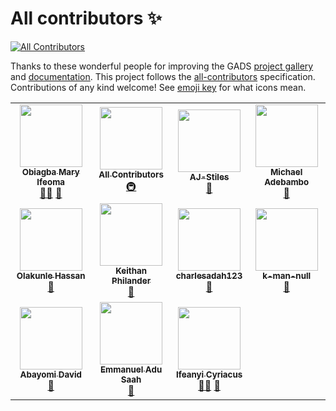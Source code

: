 # All contributors ✨

<!-- ALL-CONTRIBUTORS-BADGE:START - Do not remove or modify this section -->
[![All Contributors](https://img.shields.io/badge/all_contributors-11-orange.svg?style=flat-square)](#contributors-)
<!-- ALL-CONTRIBUTORS-BADGE:END -->

Thanks to these wonderful people for improving the GADS [project gallery](https://github.com/gads-projects/gallery) and [documentation](https://obiagba-mary.gitbook.io/gads-projects). This project follows the [all-contributors](https://github.com/all-contributors/all-contributors) specification. Contributions of any kind welcome! See [emoji key](https://allcontributors.org/docs/en/emoji-key) for what icons mean.

<!-- ALL-CONTRIBUTORS-LIST:START - Do not remove or modify this section -->
<!-- prettier-ignore-start -->
<!-- markdownlint-disable -->
<table>
  <tr>
    <td align="center"><a href="https://github.com/Ifycode"><img src="https://avatars.githubusercontent.com/u/45185388?v=4?s=100" width="100px;" alt=""/><br /><sub><b>Obiagba Mary Ifeoma</b></sub></a><br /><a href="#mentoring-Ifycode" title="Mentoring">🧑‍🏫</a> <a href="https://github.com/gads-projects/doc/commits?author=Ifycode" title="Documentation">📖</a></td>
    <td align="center"><a href="https://allcontributors.org"><img src="https://avatars.githubusercontent.com/u/46410174?v=4?s=100" width="100px;" alt=""/><br /><sub><b>All Contributors</b></sub></a><br /><a href="#infra-all-contributors" title="Infrastructure (Hosting, Build-Tools, etc)">🚇</a></td>
    <td align="center"><a href="https://github.com/AJ-Stiles"><img src="https://avatars.githubusercontent.com/u/86663712?v=4?s=100" width="100px;" alt=""/><br /><sub><b>AJ-Stiles</b></sub></a><br /><a href="https://github.com/gads-projects/doc/commits?author=AJ-Stiles" title="Documentation">📖</a></td>
    <td align="center"><a href="https://github.com/Blazing-Mike"><img src="https://avatars.githubusercontent.com/u/80793630?v=4?s=100" width="100px;" alt=""/><br /><sub><b>Michael Adebambo</b></sub></a><br /><a href="https://github.com/gads-projects/doc/commits?author=Blazing-Mike" title="Documentation">📖</a></td>
  </tr>
  <tr>
    <td align="center"><a href="https://github.com/kaylezy"><img src="https://avatars.githubusercontent.com/u/31227288?v=4?s=100" width="100px;" alt=""/><br /><sub><b>Olakunle Hassan</b></sub></a><br /><a href="https://github.com/gads-projects/doc/commits?author=kaylezy" title="Documentation">📖</a></td>
    <td align="center"><a href="http://keithanphilander.com"><img src="https://avatars.githubusercontent.com/u/29425128?v=4?s=100" width="100px;" alt=""/><br /><sub><b>Keithan Philander</b></sub></a><br /><a href="https://github.com/gads-projects/doc/commits?author=KeithanPhilander" title="Documentation">📖</a></td>
    <td align="center"><a href="https://github.com/charlesadah123"><img src="https://avatars.githubusercontent.com/u/23029266?v=4?s=100" width="100px;" alt=""/><br /><sub><b>charlesadah123</b></sub></a><br /><a href="https://github.com/gads-projects/doc/commits?author=charlesadah123" title="Documentation">📖</a></td>
    <td align="center"><a href="https://github.com/k-man-null"><img src="https://avatars.githubusercontent.com/u/74916504?v=4?s=100" width="100px;" alt=""/><br /><sub><b>k-man-null</b></sub></a><br /><a href="https://github.com/gads-projects/doc/commits?author=k-man-null" title="Documentation">📖</a></td>
  </tr>
  <tr>
    <td align="center"><a href="https://github.com/damaestro165"><img src="https://avatars.githubusercontent.com/u/29485257?v=4?s=100" width="100px;" alt=""/><br /><sub><b>Abayomi David</b></sub></a><br /><a href="https://github.com/gads-projects/doc/commits?author=damaestro165" title="Documentation">📖</a></td>
    <td align="center"><a href="https://github.com/kweku-annan"><img src="https://avatars.githubusercontent.com/u/88604123?v=4?s=100" width="100px;" alt=""/><br /><sub><b>Emmanuel Adu Saah</b></sub></a><br /><a href="https://github.com/gads-projects/doc/commits?author=kweku-annan" title="Documentation">📖</a></td>
    <td align="center"><a href="http://cyriacusifeanyi.github.io"><img src="https://avatars.githubusercontent.com/u/26656017?v=4?s=100" width="100px;" alt=""/><br /><sub><b>Ifeanyi Cyriacus</b></sub></a><br /><a href="#mentoring-cyriacusifeanyi" title="Mentoring">🧑‍🏫</a> <a href="https://github.com/gads-projects/doc/commits?author=cyriacusifeanyi" title="Documentation">📖</a></td>
  </tr>
</table>

<!-- markdownlint-restore -->
<!-- prettier-ignore-end -->

<!-- ALL-CONTRIBUTORS-LIST:END -->
